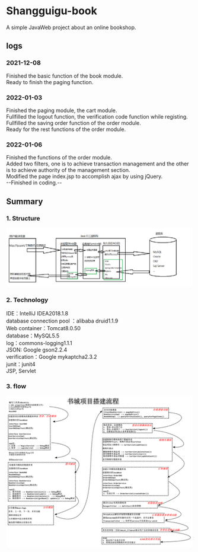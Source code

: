 # Shangguigu-book
A simple JavaWeb project about an online bookshop.<br/>
## logs

### 2021-12-08
Finished the basic function of the book module. <br/>
Ready to finish the paging function.<br/>
### 2022-01-03
Finished the paging module, the cart module. <br/>
Fullfilled the logout function, the verification code function while registing.<br/>
Fullfilled the saving order function of the order module.<br/>
Ready for the rest functions of the order module.<br/>
### 2022-01-06
Finished the functions of the order module.<br/>
Added two filters, one is to achieve transaction management and the other is to achieve authority of the management section.<br/>
Modified the page index.jsp to accomplish ajax by using jQuery. <br/>
--Finished in coding.-- 

## Summary
### 1. Structure
![picture](https://github.com/Qi-Li23/Shangguigu-book/blob/5d0333cfa19698efa62d086368ea62064a23fe76/sum-imgs/structure.png)

### 2. Technology
IDE：IntelliJ IDEA2018.1.8<br/>
database connection pool ：alibaba druid1.1.9<br/>
Web container：Tomcat8.0.50<br/>
database：MySQL5.5<br/>
log：commons-logging1.1.1<br/>
JSON: Google gson2.2.4<br/>
verification：Google mykaptcha2.3.2<br/>
junit：junit4<br/>
JSP, Servlet<br/>
### 3. flow
![picture](https://github.com/Qi-Li23/Shangguigu-book/blob/5d0333cfa19698efa62d086368ea62064a23fe76/sum-imgs/flow.png)


 
